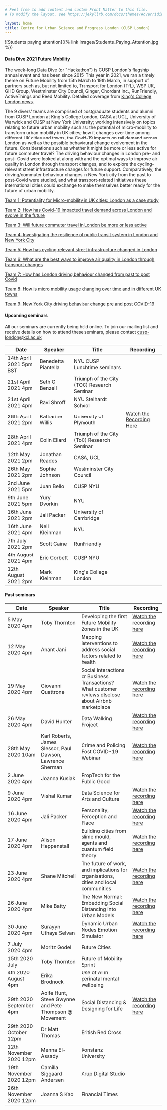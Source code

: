 ```yaml
---
# Feel free to add content and custom Front Matter to this file.
# To modify the layout, see https://jekyllrb.com/docs/themes/#overriding-theme-defaults

layout: home
title: Centre for Urban Science and Progress London (CUSP London)
---
```


![Students paying attention]({% link images/Students_Paying_Attention.jpg %})

#### Data Dive 2021 Future Mobility
The week-long Data Dive (or "Hackathon") is CUSP London's flagship annual event and has been since 2015. This year in 2021, we ran a timely theme on Future Mobility from 15th March to 19th March, in support of partners such as, but not limited to, Transport for London (TfL), WSP UK, GHD Group, Westminster City Council, Ginger, Chordant Inc., RunFriendly, ActiveThings and Reed Mobility. Detailed coverage from [King's College London news](https://www.kcl.ac.uk/news/looking-towards-the-future-of-urban-mobility).

The 9 divers' teams are comprised of postgraduate students and alumni from CUSP London at King's College London, CASA at UCL, University of Warwick and CUSP at New York University; working intensively on topics relating to future urban mobility such as: the potential of micro-mobility to transform urban mobility in UK cities; how it changes over time among different UK cities and towns, the Covid-19 impacts on rail demand across London as well as the possible behavioural change evolvement in the future. Considerations such as whether it might be more or less active for future commuter travel? The driving behaviour changes in London pre- and post- Covid were looked at along with and the optimal ways to improve air quality in London through transport changes, and to explore the cycling-relevant street infrastructure changes for future support. Comparatively, the driving/commuter behaviour changes in New York city from the past to post-Covid were studied, and what transport-related initiatives these international cities could exchange to make themselves better ready for the future of urban mobility.

[Team 1: Potentiality for Micro-mobility in UK cities: London as a case study](https://media.kcl.ac.uk/media/DataDive2021_Team1_Potential+for+micro-mobility+in+UK+cities_London+as+a+case+study/1_v0w0stwc)

[Team 2: How has Covid-19 impacted travel demand across London and evolve in the future](https://media.kcl.ac.uk/media/DataDive2021_Team2_How+has+Covid-19+impacted+travel+demand+across+London+and+evolve+in+the+future/1_de2mw3jj)

[Team 3: Will future commuter travel in London be more or less active](https://media.kcl.ac.uk/media/DataDive2021_Team3_Will+future+commuter+travel+in+London+be+more+or+less+activeF/1_cxafiz66)

[Team 4: Investigating the resilience of public transit system in London and New York City](https://media.kcl.ac.uk/media/DataDive2021_Team4_Investigating+the+resilience+of+public+transit+system+in+LDN+%26+NYC/1_9xvazhn3)     

[Team 5: How has cycling relevant street infrastructure changed in London](https://media.kcl.ac.uk/media/DataDive2021_Team5_How+has+cycling+relevant+street+infrastructure+changed+in+London+and+suggest+for+future/1_ilmylago)   

[Team 6: What are the best ways to improve air quality in London through transport changes](https://media.kcl.ac.uk/media/DataDive2021_Team6_What+are+the+best+ways+to+improve+air+quality+in+London+through+transport+changes/1_nxj5m0xo)

[Team 7: How has London driving behaviour changed from past to post Covid](https://media.kcl.ac.uk/media/DataDive2021_Team7_How+has+London+driving+behaviour+changed+from+past+to+post-CovidF/1_la7d6wcl)

[Team 8: How is micro mobility usage changing over time and in different UK towns](https://media.kcl.ac.uk/media/How+is+micro+mobility+usage+changing+over+time+and+in+different+UK+towns/1_wk8mkhkn)

[Team 9: New York City driving behaviour change pre and post COVID-19](https://media.kcl.ac.uk/media/DataDive2021_Team9_New+York+City+Driving+Behaviour+change+pre+%26+post+COVID-19/1_0y9hpc78)

#### Upcoming seminars

All our seminars are currently being held online.
To join our mailing list and receive details on how to attend these seminars, please contact
[cusp-london@kcl.ac.uk](mailto:cusp-london@kcl.ac.uk)

| Date | Speaker | Title | Recording |
|------------------|-------------|--------------|------------------|
|14th April 2021 5pm BST|Benedetta Piantella| NYU CUSP Lunchtime seminars|
|21st April 2021 4pm | Seth G Benzell| Triumph of the City (TOC) Research Seminar|
|21st April 2021 4pm | Ravi Shroff| NYU Steihardt School|
|28th April 2021 2pm | Katharine Willis| University of Plymouth|[Watch the Recording Here](https://media.kcl.ac.uk/media/CUSP+London+Seminar+Series+-+Professor+Katharine+Willis+-+Greening+the+smart+city-+smart+parks/1_ilmay3ag)|
|28th April 2021 4pm | Colin Ellard| Triumph of the City (ToC) Research Seminar|
|12th May 2021 2pm | Jonathan Reades| CASA, UCL|
|26th May 2021 2pm |Sophie Johnson|Westminster City Council|
|2nd June 2021 5pm | Juan Bello| CUSP NYU|
|9th June 2021 5pm | Yury Dvorkin| NYU 
|16th June 2021 2pm | Jali Packer|University of Cambridge|
|16th June 2021 4pm | Neil Kleinman| NYU|
|7th July 2021 2pm | Scott Caine| RunFriendly|
|4th August 2021 4pm| Eric Corbett| CUSP NYU|
|12th August 2021 2pm| Mark Kleinman| King's College London|

#### Past seminars

| Date | Speaker | Title | Recording |
|------------------|-------------|--------------|------------------|
| 5 May 2020 4pm | Toby Thornton | Developing the first Future Mobility Zones in the UK | [Watch the recording here](https://media.kcl.ac.uk/media/CUSP+London+Series+Seminar+%281%29A+A+human-centric+overview+of+Future+Mobility_Toby+Thornton/1_tr019g1i)|
| 12 May 2020 4pm | Anant Jani | Mapping interventions to address social factors related to health | [Watch the recording here](https://media.kcl.ac.uk/media/CUSP+London+Series+Seminar+%282%29A+Mapping+interventions+to+address+social+factors+related+to+health_Anant+Jani+/1_ta1zqm70)|
| 19 May 2020 4pm | Giovanni Quattrone | Social Interactions or Business Transactions? What customer reviews disclose about Airbnb marketplace | [Watch the recording here](https://media.kcl.ac.uk/media/CUSP+London+Series+Seminar+%283%29A+AirbnbA+Social+Interactions+or+Business+Transaction_Giovanni+Quattrone/1_izputp1d)|
| 26 May 2020 4pm | David Hunter | Data Walking Project | [Watch the recording here](https://media.kcl.ac.uk/media/CUSP+London+Series+Seminar+%284%29A+Data+Walking+Project_David+Hunter/1_pa7h9ff0) |
|28th May 2020 10am |Karl Roberts, James Slessor, Paul Dawson, Lawrence Sherman | Crime and Policing Post COVID-19 Webinar | [Watch the recording here](https://web.microsoftstream.com/video/5854c8b6-7052-4ce8-a338-ef98df165175)|
| 2 June 2020 4pm |Joanna Kusiak | PropTech for the Public Good | |
| 9 June 2020 4pm | Vishal Kumar | Data Science for Arts and Culture | [Watch the recording here](https://media.kcl.ac.uk/media/CUSP+London+Series+Seminar+%286%29A+Data+Science+for+Arts+and+Culture_Vishal+Kumar/1_enc0ak0x) |
| 16 June 2020 4pm | Jali Packer | Personality, Perception and Place | [Watch the recording here](https://media.kcl.ac.uk/media/CUSP+London+Series+Seminar+%286%29A+Personality%2C+Perception+and+Place_Jali+Packer/1_idrsnx33) |
| 17 June 2020 4pm | Alison Heppenstall | Building cities from slime mould, agents and quantum field theory | [Watch the recording here](https://media.kcl.ac.uk/media/CUSP+London+Series+Seminar+%288%29A+Building+cities+from+slime+mould%2C+agents+and+quantum+field+theory_Professor+Alison+Heppenstall/1_k9wrlud6) |
| 23 June 2020 4pm | Shane Mitchell | The future of work, and implications for organisations, cities and local communities | [Watch the recording here](https://media.kcl.ac.uk/media/CUSP+London+Series+Seminar+%289%29A+The+Future+of+Work_Shane+Mitchell/1_1lliwrr3) |
| 26 June 2020 4pm | Mike Batty | The New Normal: Embedding Social Distancing into Urban Models | [Watch the recording here](https://media.kcl.ac.uk/media/CUSP+London+Series+Seminar+%2810%29A+The+New+NormalA+Embedding+Social+Distancing+into+Urban+Models_Michael+Batty/1_8bkv4y0q) |
| 30 June 2020 4pm | Surayyn Uthaya Selvan | Dynamic Urban Nodes Emotion Simulator | [Watch the recording here](https://media.kcl.ac.uk/media/CUSP+London+Series+Seminar+%2811%29A+Dynamic+Urban+Nodes+Emotion+Simulator_Surayyn+Uthaya+Selvan/1_q5e9qzl8) |
| 7 July 2020 4pm | Moritz Godel | Future Cities |      |
| 15th 2020 July | Toby Thornton | Future of Mobility Sprint |    |
| 4th 2020 August 4pm | Erika Brodnock | Use of AI in perinatal mental wellbeing |  |
| 29th 2020 September 4pm | Aoife Hunt, Steve Gwynne and Pete Thompson @ Movement | Social Distancing & Designing for Life| [Watch the recording here](https://media.kcl.ac.uk/media/CUSP+London+Series+Seminar+%2815%29A+Social+distancing_Movement/1_chks90y6) |
|29th 2020 October 12pm | Dr Matt Thomas| British Red Cross|
|12th November 2020 12pm | Menna El-Assady| Konstanz University|
|19th November 2020 12pm | Camilla Siggaard Andersen| Arup Digital Studio|
|26th November 2020 12pm | Joanna S Kao| Financial Times||

